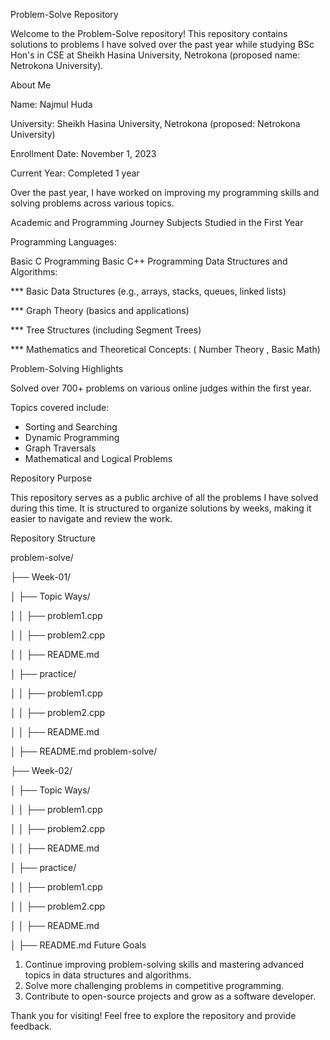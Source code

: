 Problem-Solve Repository 

Welcome to the Problem-Solve repository!
This repository contains solutions to problems I have solved over the past year while studying BSc Hon's in CSE at Sheikh Hasina University, Netrokona (proposed name: Netrokona University).

About Me 

Name: Najmul Huda

University: Sheikh Hasina University, Netrokona (proposed: Netrokona University)

Enrollment Date: November 1, 2023

Current Year: Completed 1 year

Over the past year, I have worked on improving my programming skills and solving problems across various topics.

Academic and Programming Journey Subjects Studied in the First Year

Programming Languages:

Basic C Programming Basic C++ Programming Data Structures and Algorithms:


*** Basic Data Structures (e.g., arrays, stacks, queues, linked lists)

*** Graph Theory (basics and applications)

*** Tree Structures (including Segment Trees)

*** Mathematics and Theoretical Concepts: (  Number Theory , Basic Math)
                                
Problem-Solving Highlights

Solved over 700+ problems on various online judges within the first year.

Topics covered include:

* Sorting and Searching
*  Dynamic Programming
* Graph Traversals
* Mathematical and Logical Problems

Repository Purpose

This repository serves as a public archive of all the problems I have solved during this time. 
It is structured to organize solutions by  weeks, making it easier to navigate and review the work.

Repository Structure

problem-solve/

├── Week-01/

│   ├── Topic Ways/

 │   │   ├── problem1.cpp

 │   │   ├── problem2.cpp

 │   │   ├── README.md

│   ├── practice/

 │   │   ├── problem1.cpp

 │   │   ├── problem2.cpp

 │   │   ├── README.md

│   ├── README.md
problem-solve/

├── Week-02/

│   ├── Topic Ways/

 │   │   ├── problem1.cpp

 │   │   ├── problem2.cpp

 │   │   ├── README.md

│   ├── practice/

 │   │   ├── problem1.cpp

 │   │   ├── problem2.cpp

 │   │   ├── README.md

│   ├── README.md
Future Goals
1. Continue improving problem-solving skills and mastering advanced topics in data structures and algorithms.
2. Solve more challenging problems in competitive programming.
3. Contribute to open-source projects and grow as a software developer.


Thank you for visiting! Feel free to explore the repository and provide feedback.
